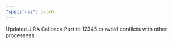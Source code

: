 ```yaml
---
"specif-ai": patch
---
```


Updated JIRA Callback Port to 12345 to avoid conflicts with other processess
